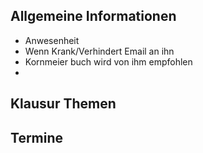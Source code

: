 ## Allgemeine Informationen
- Anwesenheit
- Wenn Krank/Verhindert Email an ihn
- Kornmeier buch wird von ihm empfohlen
- 

## Klausur Themen


## Termine

